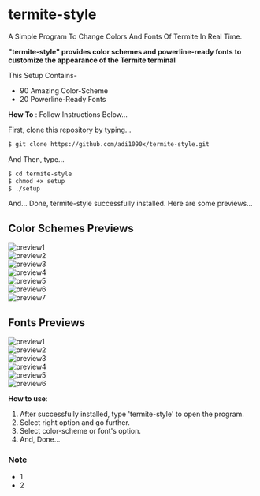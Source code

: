# termite-style
A Simple Program To Change Colors And Fonts Of Termite In Real Time.

**"termite-style" provides color schemes and powerline-ready fonts to customize the appearance of the Termite terminal**

This Setup Contains-
- 90 Amazing Color-Scheme
- 20 Powerline-Ready Fonts

**How To** : Follow Instructions Below...

First, clone this repository by typing...

```sh
$ git clone https://github.com/adi1090x/termite-style.git
```

And Then, type...

```sh
$ cd termite-style
$ chmod +x setup
$ ./setup
```
And... Done, termite-style successfully installed.
Here are some previews...

## Color Schemes Previews

![preview1](https://raw.githubusercontent.com/adi1090x/termite-style/master/previews/preview_nord.png) <br />
![preview2](https://raw.githubusercontent.com/adi1090x/termite-style/master/previews/preview_material.png) <br />
![preview3](https://raw.githubusercontent.com/adi1090x/termite-style/master/previews/preview_dracula.png) <br />
![preview4](https://raw.githubusercontent.com/adi1090x/termite-style/master/previews/preview_rydgel.png) <br />
![preview5](https://raw.githubusercontent.com/adi1090x/termite-style/master/previews/preview_wildc.png) <br />
![preview6](https://raw.githubusercontent.com/adi1090x/termite-style/master/previews/preview_zenburn.png) <br />
![preview7](https://raw.githubusercontent.com/adi1090x/termite-style/master/previews/preview_wob.png) <br />

## Fonts Previews

![preview1](https://raw.githubusercontent.com/adi1090x/termite-style/master/previews/font_1.png) <br />
![preview2](https://raw.githubusercontent.com/adi1090x/termite-style/master/previews/font_2.png) <br />
![preview3](https://raw.githubusercontent.com/adi1090x/termite-style/master/previews/font_3.png) <br />
![preview4](https://raw.githubusercontent.com/adi1090x/termite-style/master/previews/font_4.png) <br />
![preview5](https://raw.githubusercontent.com/adi1090x/termite-style/master/previews/font_5.png) <br />
![preview6](https://raw.githubusercontent.com/adi1090x/termite-style/master/previews/font_6.png) <br />

**How to use**:

1. After successfully installed, type 'termite-style' to open the program. 
2. Select right option and go further.
3. Select color-scheme or font's option.
4. And, Done...

### Note

- 1
- 2
